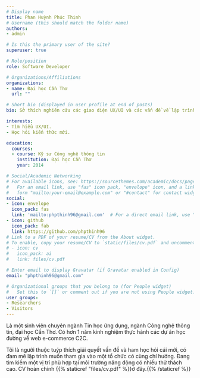 ```yaml
---
# Display name
title: Phan Huỳnh Phúc Thịnh
# Username (this should match the folder name)
authors:
- admin

# Is this the primary user of the site?
superuser: true

# Role/position
role: Software Developer

# Organizations/Affiliations
organizations:
- name: Đại học Cần Thơ
  url: ""

# Short bio (displayed in user profile at end of posts)
bio: Sở thích nghiên cứu các giao diện UX/UI và các vấn đề về lập trình

interests:
- Tìm hiểu UX/UI.
- Học hỏi kiến thức mới.

education:
  courses:
  - course: Kỹ sư Công nghệ thông tin
    institution: Đại học Cần Thơ
    year: 2014

# Social/Academic Networking
# For available icons, see: https://sourcethemes.com/academic/docs/page-builder/#icons
#   For an email link, use "fas" icon pack, "envelope" icon, and a link in the
#   form "mailto:your-email@example.com" or "#contact" for contact widget.
social:
- icon: envelope
  icon_pack: fas
  link: 'mailto:phpthinh96@gmail.com'  # For a direct email link, use "mailto:test@example.org".
- icon: github
  icon_pack: fab
  link: https://github.com/phpthinh96
# Link to a PDF of your resume/CV from the About widget.
# To enable, copy your resume/CV to `static/files/cv.pdf` and uncomment the lines below.
# - icon: cv
#   icon_pack: ai
#   link: files/cv.pdf

# Enter email to display Gravatar (if Gravatar enabled in Config)
email: "phpthinh96@gmail.com"

# Organizational groups that you belong to (for People widget)
#   Set this to `[]` or comment out if you are not using People widget.
user_groups:
- Researchers
- Visitors
---
```


Là một sinh viên chuyên ngành Tin học ứng dụng, ngành Công nghệ thông tin, đại học Cần Thơ. Có hơn 1 năm kinh nghiệm thực hành các dự án học đường về web e-commerce C2C.

Tôi là người thuộc tuýp thích giải quyết vấn đề và ham học hỏi cái mới, có đam mê lập trình muốn tham gia vào một tổ chức có cùng chí hướng. Đang tìm kiếm một vị trí phù hợp tại môi trường năng động có nhiều thử thách cao. CV hoàn chỉnh {{% staticref "files/cv.pdf" %}}ở đây.{{% /staticref %}}